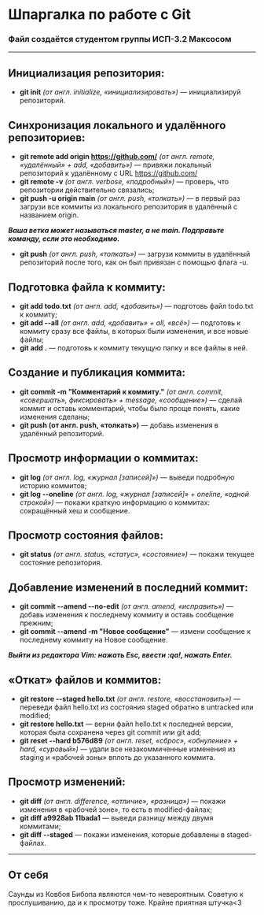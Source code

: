 # Шпаргалка по работе с Git<br>
### Файл создаётся студентом группы ИСП-3.2 Максосом<br>
---
## Инициализация репозитория:<br>
* **git init** _(от англ. initialize, «инициализировать»)_ — инициализируй репозиторий.<br>

## Синхронизация локального и удалённого репозиториев:<br>
* **git remote add origin https://github.com/** _(от англ. remote, «удалённый» + add, «добавить»)_ — привяжи локальный репозиторий к удалённому с URL https://github.com/<br>
* **git remote -v** _(от англ. verbose, «подробный»)_ — проверь, что репозитории действительно связались;<br>
* **git push -u origin main** _(от англ. push, «толкать»)_ — в первый раз загрузи все коммиты из локального репозитория в удалённый с названием origin.<br>

**_Ваша ветка может называться master, а не main. Подправьте команду, если это необходимо._**<br>

* **git push** _(от англ. push, «толкать»)_ — загрузи коммиты в удалённый репозиторий после того, как он был привязан с помощью флага -u.<br>

## Подготовка файла к коммиту:<br>
* **git add todo.txt** _(от англ. add, «добавить»)_ — подготовь файл todo.txt к коммиту;<br>
* **git add --all** _(от англ. add, «добавить» + all, «всё»)_ — подготовь к коммиту сразу все файлы, в которых были изменения, и все новые файлы;<br>
* **git add .** — подготовь к коммиту текущую папку и все файлы в ней.<br>

## Создание и публикация коммита:<br>
* **git commit -m "Комментарий к коммиту."** _(от англ. commit, «совершать», фиксировать» + message, «сообщение»)_ — сделай коммит и оставь комментарий, чтобы было проще понять, какие изменения сделаны;<br>
* **git push (от англ. push, «толкать»)** — добавь изменения в удалённый репозиторий.<br>

## Просмотр информации о коммитах:<br>
* **git log** _(от англ. log, «журнал [записей]»)_ — выведи подробную историю коммитов;<br>
* **git log --oneline** _(от англ. log, «журнал [записей]» + oneline, «одной строкой»)_ — покажи краткую информацию о коммитах: сокращённый хеш и сообщение.<br>

## Просмотр состояния файлов:<br>
* **git status** _(от англ. status, «статус», «состояние»)_ — покажи текущее состояние репозитория.<br>

## Добавление изменений в последний коммит:<br>
* **git commit --amend --no-edit** _(от англ. amend, «исправить»)_ — добавь изменения к последнему коммиту и оставь сообщение прежним;<br>
* **git commit --amend -m "Новое сообщение"** — измени сообщение к последнему коммиту на Новое сообщение.<br>

**_Выйти из редактора Vim: нажать Esc, ввести :qa!, нажать Enter._**

## «Откат» файлов и коммитов:<br>
* **git restore --staged hello.txt** _(от англ. restore, «восстановить»)_ — переведи файл hello.txt из состояния staged обратно в untracked или modified;<br>
* **git restore hello.txt** — верни файл hello.txt к последней версии, которая была сохранена через git commit или git add;<br>
* **git reset --hard b576d89** _(от англ. reset, «сброс», «обнуление» + hard, «суровый»)_ — удали все незакоммиченные изменения из staging и «рабочей зоны» вплоть до указанного коммита.<br>

## Просмотр изменений:<br>
* **git diff** _(от англ. difference, «отличие», «разница»)_ — покажи изменения в «рабочей зоне», то есть в modified-файлах;<br>
* **git diff a9928ab 11bada1** — выведи разницу между двумя коммитами;<br>
* **git diff --staged** — покажи изменения, которые добавлены в staged-файлах.<br>
---

## От себя<br>
Саунды из Ковбоя Бибопа являются чем-то невероятным. Советую к прослушиванию, да и к просмотру тоже. Крайне приятная штучка<3